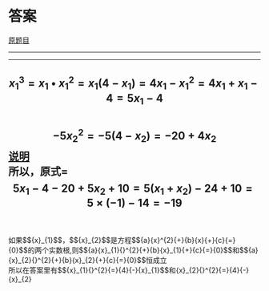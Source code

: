 # 答案
[原题目](http://m.txdylyh.ml/questions/2017-8-6-1)<br>

---

---
$${x}_{1}{}^{3}{=}{x}_{1}\bullet{x}_{1}{}^{2}{=}{x}_{1}{(}{4}{-}{x}_{1}{)}{=}{4}{x}_{1}{-}{x}_{1}{}^{2}{=}{4}{x}_{1}{+}{x}_{1}{-}{4}{=}{5}{x}_{1}{-}{4}$$<br>
$${-}{5}{x}_{2}{}^{2}{=}{-}{5}{(}{4}{-}{x}_{2}{)}{=}{-}{20} {+}{4}{x}_{2}$$ [说明](#explain)<br>
所以，原式=$${5}{x}_{1}{-}{4}{-}{20}{+}{5}{x}_{2}{+}{10}{=}{5}{(}{x}_{1}{+}{x}_{2}{)}{-}{24}{+}{10}{=}{5}{\times}{(}{-}{1}{)}{-}{14}{=}{-}{19}$$<br>
---
<span id="explain">
  如果$${x}_{1}$$，$${x}_{2}$$是方程$${a}{x}^{2}{+}{b}{x}{+}{c}{=}{0}$$的两个实数根,则$${a}{x}_{1}{}^{2}{+}{b}{x}_{1}{+}{c}{=}{0}$$和$${a}{x}_{2}{}^{2}{+}{b}{x}_{2}{+}{c}{=}{0}$$恒成立<br>
  所以在答案里有$${x}_{1}{}^{2}{=}{4}{-}{x}_{1}$$和{x}_{2}{}^{2}{=}{4}{-}{x}_{2}<br>
</span>
